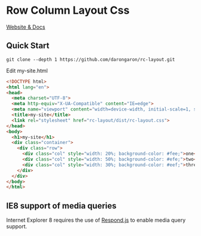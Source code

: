 Row Column Layout Css
=====

[Website & Docs](https://darongaron.github.io/rc-layout/)

Quick Start
-----------

```console
git clone --depth 1 https://github.com/darongaron/rc-layout.git
```

Edit my-site.html

```html
<!DOCTYPE html>
<html lang="en">
<head>
  <meta charset="UTF-8">
  <meta http-equiv="X-UA-Compatible" content="IE=edge">
  <meta name="viewport" content="width=device-width, initial-scale=1, shrink-to-fit=no">
  <title>my-site</title>
  <link rel="stylesheet" href="rc-layout/dist/rc-layout.css">
</head>
<body>
  <h1>my-site</h1>
  <div class="container">
    <div class="row">
      <div class="col" style="width: 20%; background-color: #fee;">one</div>
      <div class="col" style="width: 50%; background-color: #efe;">two</div>
      <div class="col" style="width: 30%; background-color: #eef;">three</div>
    </div>
  </div>
</body>
</html>
```

IE8 support of media queries
----------------------------

Internet Explorer 8 requires the use of [Respond.js](https://github.com/scottjehl/Respond) to enable media query support.


